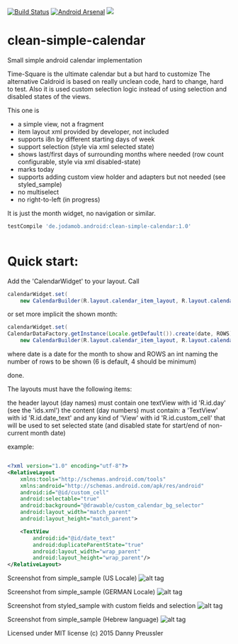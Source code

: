 [![Build Status](https://travis-ci.org/dpreussler/clean-simple-calendar.svg?branch=master)](https://travis-ci.org/dpreussler/clean-simple-calendar)
[![Android Arsenal](https://img.shields.io/badge/Android%20Arsenal-clean--simple--calendar-green.svg?style=true)](https://android-arsenal.com/details/1/2946)
[![](https://img.shields.io/badge/AndroidWeekly-%23185-green.svg)](http://androidweekly.net/issues/issue-185)
# clean-simple-calendar
Small simple android calendar implementation

Time-Square is the ultimate calendar but a but hard to customize
The alternative Caldroid is based on really unclean code, hard to change, hard to test.
Also it is used custom selection logic instead of using selection and disabled states of the views.


This one is
* a simple view, not a fragment
* item layout xml provided by developer, not included
* supports i8n by different starting days of week
* support selection (style via xml selected state)
* shows last/first days of surrounding months where needed (row count configurable, style via xml disabled-state)
* marks today
* supports adding custom view holder and adapters but not needed (see styled_sample)
* no multiselect
* no right-to-left (in progress)

It is just the month widget, no navigation or similar.


```groovy
testCompile 'de.jodamob.android:clean-simple-calendar:1.0'
 
```


Quick start:
============
Add the 'CalendarWidget' to your layout.
Call 

```java
calendarWidget.set(
	new CalendarBuilder(R.layout.calendar_item_layout, R.layout.calendar_header_layout));
```

or set more implicit the shown month:
```java
calendarWidget.set(
CalendarDataFactory.getInstance(Locale.getDefault()).create(date, ROWS),
	new CalendarBuilder(R.layout.calendar_item_layout, R.layout.calendar_header_layout));
```
where date is a date for the month to show and ROWS an int naming the number of rows to be shown (6 is default, 4 should be minimum)



done.

The layouts must have the following items:

the header layout (day names) must contain one textView with id 'R.id.day' (see the 'ids.xml')
the content (day numbers) must contain:
a 'TextView' with id 'R.id.date_text'
and any kind of 'View' with id 'R.id.custom_cell' that will be used to set selected state (and disabled state for start/end of non-current month date)


example:
```xml

<?xml version="1.0" encoding="utf-8"?>
<RelativeLayout
    xmlns:tools="http://schemas.android.com/tools"
    xmlns:android="http://schemas.android.com/apk/res/android"
    android:id="@id/custom_cell"
    android:selectable="true"
    android:background="@drawable/custom_calendar_bg_selector"
	android:layout_width="match_parent"
    android:layout_height="match_parent">

    <TextView
        android:id="@id/date_text"
        android:duplicateParentState="true"
		android:layout_width="wrap_parent"
	    android:layout_height="wrap_parent"/>
</RelativeLayout>
```

Screenshot from simple_sample (US Locale)
![alt tag](https://cloud.githubusercontent.com/assets/2426606/11047357/425b4ffe-8732-11e5-984c-b2154e3f4030.png)

Screenshot from simple_sample (GERMAN Locale)
![alt tag](https://cloud.githubusercontent.com/assets/2426606/11047490/003d72ae-8733-11e5-80b6-6506a55bd2ca.png)

Screenshot from styled_sample with custom fields and selection
![alt tag](https://cloud.githubusercontent.com/assets/2426606/11048790/2df3624c-873a-11e5-8763-0e999b768409.png)

Screenshot from simple_sample (Hebrew language)
![alt tag](https://cloud.githubusercontent.com/assets/2426606/11114236/73b46a84-8923-11e5-99ce-dcfa18c9bf4e.png)




Licensed under MIT license
(c) 2015 Danny Preussler
